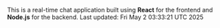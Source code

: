 This is a real-time chat application built using **React** for the frontend and **Node.js** for the backend.
Last updated: Fri May  2 03:33:21 UTC 2025
